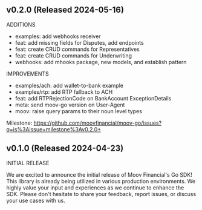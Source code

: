 ## v0.2.0 (Released 2024-05-16)

ADDITIONS

- examples: add webhooks receiver
- feat: add missing fields for Disputes, add endpoints
- feat: create CRUD commands for Representatives
- feat: create CRUD commands for Underwriting
- webhooks: add mhooks package, new models, and establish pattern

IMPROVEMENTS

- examples/ach: add wallet-to-bank example
- examples/rtp: add RTP fallback to ACH
- feat: add RTPRejectionCode on BankAccount ExceptionDetails
- meta: send moov-go version on User-Agent
- moov: raise query params to their noun level types

Milestone: https://github.com/moovfinancial/moov-go/issues?q=is%3Aissue+milestone%3Av0.2.0+

## v0.1.0 (Released 2024-04-23)

INITIAL RELEASE

We are excited to announce the initial release of Moov Financial's Go SDK! This library is already being
utilized in various production environments. We highly value your input and experiences as we continue to
enhance the SDK. Please don't hesitate to share your feedback, report issues, or discuss your use cases
with us.
